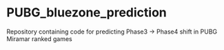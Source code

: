 # PUBG_bluezone_prediction
Repository containing code for predicting Phase3 -> Phase4 shift in PUBG Miramar ranked games


